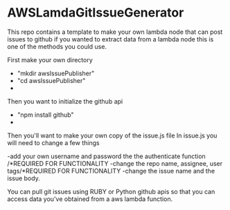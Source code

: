 # AWSLamdaGitIssueGenerator
This repo contains a template to make your own lambda node that can post issues to github if you wanted to extract data from a lambda node this is one of the methods you could use.

First make your own directory
  - "mkdir awsIssuePublisher"
  - "cd awsIssuePublisher"
  - 
  
Then you want to initialize the github api
  - "npm install github"
  - 
  
Then you'll want to make your own copy of the issue.js file
In issue.js you will need to change a few things

  -add your own username and password the the authenticate function /*REQUIRED FOR FUNCTIONALITY
  -change the repo name, assignee, user tags/*REQUIRED FOR FUNCTIONALITY
  -change the issue name and the issue body.


You can pull git issues using RUBY or Python github apis so that you can access data you've obtained from a aws lambda function.
